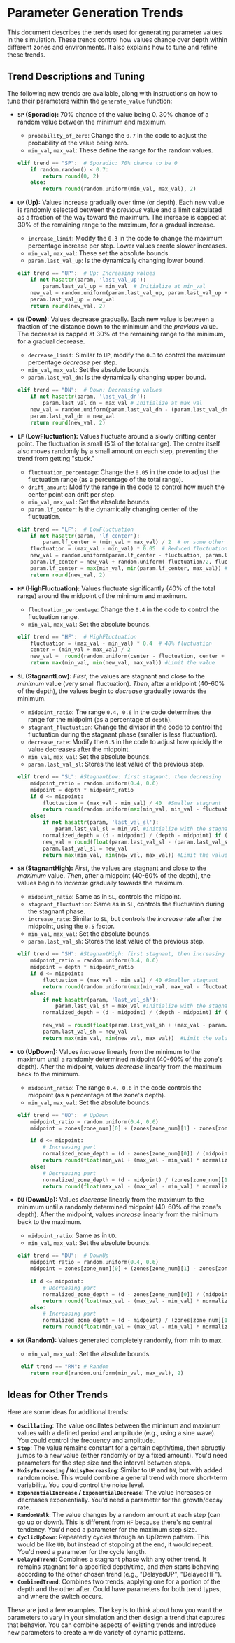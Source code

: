 # Parameter Generation Trends

This document describes the trends used for generating parameter values in the simulation. These trends control how values change over depth within different zones and environments. It also explains how to tune and refine these trends.

## Trend Descriptions and Tuning

The following new trends are available, along with instructions on how to tune their parameters within the `generate_value` function:

*   **`SP` (Sporadic):** 70% chance of the value being 0. 30% chance of a random value between the minimum and maximum.

    *   `probability_of_zero`: Change the `0.7` in the code to adjust the probability of the value being zero.
    *   `min_val`, `max_val`: These define the range for the random values.

    ```python
    elif trend == "SP":  # Sporadic: 70% chance to be 0
        if random.random() < 0.7:
            return round(0, 2)
        else:
            return round(random.uniform(min_val, max_val), 2)
    ```

*   **`UP` (Up):** Values increase gradually over time (or depth). Each new value is randomly selected between the *previous* value and a limit calculated as a fraction of the way toward the maximum. The increase is capped at 30% of the remaining range to the maximum, for a gradual increase.

    *   `increase_limit`: Modify the `0.3` in the code to change the maximum percentage increase per step.  Lower values create slower increases.
    *   `min_val`, `max_val`: These set the absolute bounds.
    *   `param.last_val_up`: Is the dynamically changing lower bound.

    ```python
    elif trend == "UP":  # Up: Increasing values
        if not hasattr(param, 'last_val_up'):
            param.last_val_up = min_val  # Initialize at min_val
        new_val = random.uniform(param.last_val_up, param.last_val_up + (max_val - param.last_val_up) * 0.3) # Limit increase per step
        param.last_val_up = new_val
        return round(new_val, 2)
    ```

*   **`DN` (Down):** Values decrease gradually. Each new value is between a fraction of the distance down to the minimum and the *previous* value. The decrease is capped at 30% of the remaining range to the minimum, for a gradual decrease.

    *   `decrease_limit`: Similar to `UP`, modify the `0.3` to control the maximum percentage *decrease* per step.
    *   `min_val`, `max_val`: Set the absolute bounds.
    *   `param.last_val_dn`: Is the dynamically changing upper bound.

    ```python
    elif trend == "DN":  # Down: Decreasing values
        if not hasattr(param, 'last_val_dn'):
            param.last_val_dn = max_val # Initialize at max_val
        new_val = random.uniform(param.last_val_dn - (param.last_val_dn - min_val) * 0.3, param.last_val_dn)  # Limit decrease per step
        param.last_val_dn = new_val
        return round(new_val, 2)
    ```

*   **`LF` (LowFluctuation):** Values fluctuate around a slowly drifting center point. The fluctuation is small (5% of the total range). The center itself also moves randomly by a small amount on each step, preventing the trend from getting "stuck."

    *   `fluctuation_percentage`: Change the `0.05` in the code to adjust the fluctuation range (as a percentage of the total range).
    *   `drift_amount`: Modify the range in the code to control how much the center point can drift per step.
    *   `min_val`, `max_val`: Set the absolute bounds.
    *   `param.lf_center`: Is the dynamically changing center of the fluctuation.

    ```python
    elif trend == "LF":  # LowFluctuation
        if not hasattr(param, 'lf_center'):
            param.lf_center = (min_val + max_val) / 2  # or some other initial value
        fluctuation = (max_val - min_val) * 0.05  # Reduced fluctuation to 5%
        new_val = random.uniform(param.lf_center - fluctuation, param.lf_center + fluctuation)
        param.lf_center = new_val + random.uniform(-fluctuation/2, fluctuation/2)  # Add small random drift to the center
        param.lf_center = max(min_val, min(param.lf_center, max_val)) # Keep center within bounds
        return round(new_val, 2)
    ```

*   **`HF` (HighFluctuation):** Values fluctuate significantly (40% of the total range) around the midpoint of the minimum and maximum.

    *   `fluctuation_percentage`: Change the `0.4` in the code to control the fluctuation range.
    *   `min_val`, `max_val`: Set the absolute bounds.

    ```python
    elif trend == "HF":  # HighFluctuation
        fluctuation = (max_val - min_val) * 0.4  # 40% fluctuation
        center = (min_val + max_val) / 2
        new_val =  round(random.uniform(center - fluctuation, center + fluctuation), 2)
        return max(min_val, min(new_val, max_val)) #Limit the value
    ```

*   **`SL` (StagnantLow):** *First*, the values are stagnant and close to the *minimum* value (very small fluctuation). *Then*, after a midpoint (40-60% of the depth), the values begin to *decrease* gradually towards the minimum.

    *   `midpoint_ratio`: The range `0.4, 0.6` in the code determines the range for the midpoint (as a percentage of `depth`).
    *   `stagnant_fluctuation`: Change the divisor in the code to control the fluctuation during the stagnant phase (smaller is less fluctuation).
    *   `decrease_rate`: Modify the `0.5` in the code to adjust how quickly the value decreases after the midpoint.
    *   `min_val`, `max_val`: Set the absolute bounds.
    *   `param.last_val_sl`: Stores the last value of the previous step.

    ```python
    elif trend == "SL": #StagnantLow: first stagnant, then decreasing
        midpoint_ratio = random.uniform(0.4, 0.6)
        midpoint = depth * midpoint_ratio
        if d <= midpoint:
            fluctuation = (max_val - min_val) / 40  #Smaller stagnant
            return round(random.uniform(max(min_val, min_val - fluctuation), min(max_val, min_val + fluctuation)), 2)
        else:
            if not hasattr(param, 'last_val_sl'):
                param.last_val_sl = min_val #initialize with the stagnant value
            normalized_depth = (d - midpoint) / (depth - midpoint) if (depth - midpoint) > 0 else 0
            new_val = round(float(param.last_val_sl - (param.last_val_sl-min_val) * normalized_depth * 0.5 ),2) #slower decreasing
            param.last_val_sl = new_val
            return max(min_val, min(new_val, max_val)) #Limit the value
    ```

*   **`SH` (StagnantHigh):** *First*, the values are stagnant and close to the *maximum* value. *Then*, after a midpoint (40-60% of the depth), the values begin to *increase* gradually towards the maximum.

    *   `midpoint_ratio`: Same as in `SL`, controls the midpoint.
    *   `stagnant_fluctuation`: Same as in `SL`, controls the fluctuation during the stagnant phase.
    *   `increase_rate`: Similar to `SL`, but controls the *increase* rate after the midpoint, using the `0.5` factor.
    *   `min_val`, `max_val`: Set the absolute bounds.
    *   `param.last_val_sh`: Stores the last value of the previous step.

    ```python
    elif trend == "SH": #StagnantHigh: first stagnant, then increasing
        midpoint_ratio = random.uniform(0.4, 0.6)
        midpoint = depth * midpoint_ratio
        if d <= midpoint:
            fluctuation = (max_val - min_val) / 40 #Smaller stagnant
            return round(random.uniform(max(min_val, max_val - fluctuation), min(max_val, max_val + fluctuation)), 2)
        else:
            if not hasattr(param, 'last_val_sh'):
                param.last_val_sh = max_val #initialize with the stagnant value
            normalized_depth = (d - midpoint) / (depth - midpoint) if (depth - midpoint) > 0 else 0

            new_val = round(float(param.last_val_sh + (max_val - param.last_val_sh) * normalized_depth * 0.5),2) #Slower increasing
            param.last_val_sh = new_val
            return max(min_val, min(new_val, max_val))  #Limit the value
    ```

*   **`UD` (UpDown):** Values *increase* linearly from the minimum to the maximum until a randomly determined midpoint (40-60% of the zone's depth). After the midpoint, values *decrease* linearly from the maximum back to the minimum.

    *   `midpoint_ratio`: The range `0.4, 0.6` in the code controls the midpoint (as a percentage of the zone's depth).
    *   `min_val`, `max_val`: Set the absolute bounds.

    ```python
    elif trend == "UD":  # UpDown
        midpoint_ratio = random.uniform(0.4, 0.6)
        midpoint = zones[zone_num][0] + (zones[zone_num][1] - zones[zone_num][0]) * midpoint_ratio

        if d <= midpoint:
            # Increasing part
            normalized_zone_depth = (d - zones[zone_num][0]) / (midpoint - zones[zone_num][0]) if (midpoint - zones[zone_num][0]) > 0 else 0
            return round(float(min_val + (max_val - min_val) * normalized_zone_depth), 2)
        else:
            # Decreasing part
            normalized_zone_depth = (d - midpoint) / (zones[zone_num][1] - midpoint) if (zones[zone_num][1] - midpoint) > 0 else 0
            return round(float(max_val - (max_val - min_val) * normalized_zone_depth), 2)
    ```

*   **`DU` (DownUp):** Values *decrease* linearly from the maximum to the minimum until a randomly determined midpoint (40-60% of the zone's depth). After the midpoint, values *increase* linearly from the minimum back to the maximum.

    *   `midpoint_ratio`: Same as in `UD`.
    *   `min_val`, `max_val`: Set the absolute bounds.

    ```python
    elif trend == "DU":  # DownUp
        midpoint_ratio = random.uniform(0.4, 0.6)
        midpoint = zones[zone_num][0] + (zones[zone_num][1] - zones[zone_num][0]) * midpoint_ratio

        if d <= midpoint:
            # Decreasing part
            normalized_zone_depth = (d - zones[zone_num][0]) / (midpoint - zones[zone_num][0]) if (midpoint - zones[zone_num][0]) > 0 else 0
            return round(float(max_val - (max_val - min_val) * normalized_zone_depth), 2)
        else:
            # Increasing part
            normalized_zone_depth = (d - midpoint) / (zones[zone_num][1] - midpoint) if (zones[zone_num][1] - midpoint) > 0 else 0
            return round(float(min_val + (max_val - min_val) * normalized_zone_depth), 2)
    ```

*   **`RM` (Random):** Values generated completely randomly, from min to max.
    *   `min_val`, `max_val`: Set the absolute bounds.

    ```python
     elif trend == "RM": # Random
        return round(random.uniform(min_val, max_val), 2)
    ```

## Ideas for Other Trends

Here are some ideas for additional trends:

*   **`Oscillating`**: The value oscillates between the minimum and maximum values with a defined period and amplitude (e.g., using a sine wave). You could control the frequency and amplitude.
*   **`Step`**: The value remains constant for a certain depth/time, then abruptly jumps to a new value (either randomly or by a fixed amount). You'd need parameters for the step size and the interval between steps.
*   **`NoisyIncreasing` / `NoisyDecreasing`**: Similar to `UP` and `DN`, but with added random noise. This would combine a general trend with more short-term variability. You could control the noise level.
*   **`ExponentialIncrease` / `ExponentialDecrease`**: The value increases or decreases exponentially. You'd need a parameter for the growth/decay rate.
*   **`RandomWalk`**: The value changes by a random amount at each step (can go up or down). This is different from `HF` because there's no central tendency. You'd need a parameter for the maximum step size.
*   **`CyclicUpDown`**: Repeatedly cycles through an UpDown pattern. This would be like `UD`, but instead of stopping at the end, it would repeat. You'd need a parameter for the cycle length.
*   **`DelayedTrend`**: Combines a stagnant phase with any other trend. It remains stagnant for a specified depth/time, and *then* starts behaving according to the other chosen trend (e.g., "DelayedUP", "DelayedHF").
*   **`CombinedTrend`**: Combines two trends, applying one for a portion of the depth and the other after. Could have parameters for both trend types, and where the switch occurs.

These are just a few examples. The key is to think about how you want the parameters to vary in your simulation and then design a trend that captures that behavior. You can combine aspects of existing trends and introduce new parameters to create a wide variety of dynamic patterns.

